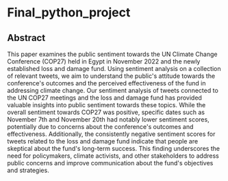 # Final_python_project

## Abstract

This paper examines the public sentiment towards the UN Climate Change Conference (COP27) held in Egypt in November 2022 and the newly established loss and damage fund. Using sentiment analysis on a collection of relevant tweets, we aim to understand the public's attitude towards the conference's outcomes and the perceived effectiveness of the fund in addressing climate change. Our sentiment analysis of tweets connected to the UN COP27 meetings and the loss and damage fund has provided valuable insights into public sentiment towards these topics. While the overall sentiment towards COP27 was positive, specific dates such as November 7th and November 20th had notably lower sentiment scores, potentially due to concerns about the conference's outcomes and effectiveness. Additionally, the consistently negative sentiment scores for tweets related to the loss and damage fund indicate that people are skeptical about the fund's long-term success. This finding underscores the need for policymakers, climate activists, and other stakeholders to address public concerns and improve communication about the fund's objectives and strategies.
